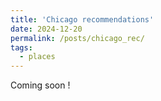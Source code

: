 ```yaml
---
title: 'Chicago recommendations'
date: 2024-12-20
permalink: /posts/chicago_rec/
tags:
  - places
---
```


Coming soon !